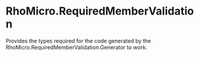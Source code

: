 # RhoMicro.RequiredMemberValidation

Provides the types required for the code generated by the RhoMicro.RequiredMemberValidation.Generator to work.
